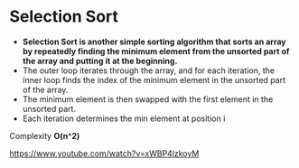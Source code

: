 # Selection Sort

* __Selection Sort is another simple sorting algorithm that sorts an array by repeatedly finding the minimum element from the unsorted part of the array and putting it at the beginning.__
* The outer loop iterates through the array, and for each iteration, the inner loop finds the index of the minimum element in the unsorted part of the array. 
* The minimum element is then swapped with the first element in the unsorted part.
* Each iteration determines the min element at position i

Complexity __O(n^2)__

https://www.youtube.com/watch?v=xWBP4lzkoyM